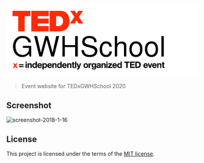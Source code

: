 ![TEDxJMI logo](res/images/logos/light.png)


> Event website for TEDxGWHSchool 2020

## Screenshot

![screenshot-2018-1-16](res/images/arrow-left-dark.png)

## License

This project is licensed under the terms of the [MIT license](LICENSE).
